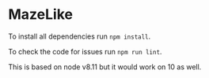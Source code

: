 # MazeLike

To install all dependencies run `npm install`.

To check the code for issues run `npm run lint`.

This is based on node v8.11 but it would work on 10 as well.
